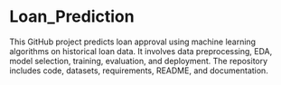 # Loan_Prediction
This GitHub project predicts loan approval using machine learning algorithms on historical loan data. It involves data preprocessing, EDA, model selection, training, evaluation, and deployment. The repository includes code, datasets, requirements, README, and documentation.
